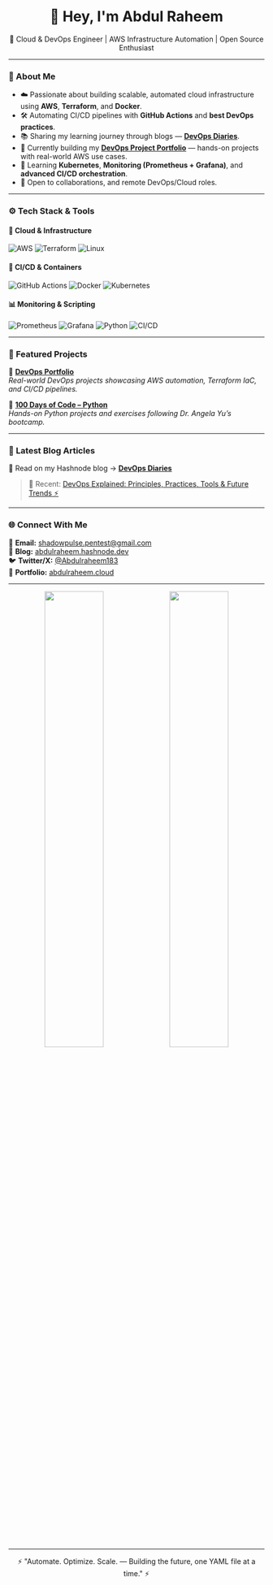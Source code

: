 <h1 align="center">👋 Hey, I'm Abdul Raheem</h1>
<p align="center">
  🚀 Cloud & DevOps Engineer | AWS Infrastructure Automation | Open Source Enthusiast
</p>

---

### 🧠 About Me  

- ☁️ Passionate about building scalable, automated cloud infrastructure using **AWS**, **Terraform**, and **Docker**.  
- 🛠️ Automating CI/CD pipelines with **GitHub Actions** and **best DevOps practices**.  
- 📚 Sharing my learning journey through blogs — [**DevOps Diaries**](https://blog.abdulraheem.cloud).  
- 💼 Currently building my [**DevOps Project Portfolio**](https://github.com/abdulraheem381/DevOps-portfolio) — hands-on projects with real-world AWS use cases.  
- 🌱 Learning **Kubernetes**, **Monitoring (Prometheus + Grafana)**, and **advanced CI/CD orchestration**.  
- 🤝 Open to collaborations, and remote DevOps/Cloud roles.  

---

### ⚙️ Tech Stack & Tools  

#### 🚀 Cloud & Infrastructure  
![AWS](https://img.shields.io/badge/AWS-232F3E?style=for-the-badge&logo=amazon-aws&logoColor=white)
![Terraform](https://img.shields.io/badge/Terraform-7B42BC?style=for-the-badge&logo=terraform&logoColor=white)
![Linux](https://img.shields.io/badge/Linux-FCC624?style=for-the-badge&logo=linux&logoColor=black)

#### 🧩 CI/CD & Containers  
![GitHub Actions](https://img.shields.io/badge/GitHub%20Actions-2088FF?style=for-the-badge&logo=github-actions&logoColor=white)
![Docker](https://img.shields.io/badge/Docker-2496ED?style=for-the-badge&logo=docker&logoColor=white)
![Kubernetes](https://img.shields.io/badge/Kubernetes-326CE5?style=for-the-badge&logo=kubernetes&logoColor=white)

#### 📊 Monitoring & Scripting  
![Prometheus](https://img.shields.io/badge/Prometheus-E6522C?style=for-the-badge&logo=prometheus&logoColor=white)
![Grafana](https://img.shields.io/badge/Grafana-F46800?style=for-the-badge&logo=grafana&logoColor=white)
![Python](https://img.shields.io/badge/Python-3776AB?style=for-the-badge&logo=python&logoColor=white)
![CI/CD](https://img.shields.io/badge/CI%2FCD-000000?style=for-the-badge&logo=git&logoColor=white)

---

### 💼 Featured Projects  

📂 **[DevOps Portfolio](https://github.com/abdulraheem381/DevOps-portfolio)**  
_Real-world DevOps projects showcasing AWS automation, Terraform IaC, and CI/CD pipelines._

🐍 **[100 Days of Code – Python](https://github.com/abdulraheem381/100-days-of-code-python)**  
_Hands-on Python projects and exercises following Dr. Angela Yu’s bootcamp._

---

### 📝 Latest Blog Articles  

📘 Read on my Hashnode blog → [**DevOps Diaries**](https://blog.abdulraheem.cloud)

> 🚀 Recent: [DevOps Explained: Principles, Practices, Tools & Future Trends ⚡](https://blog.abdulraheem.cloud/devops-explained-principles-practices-tools-future-trends)

---

### 🌐 Connect With Me  

📧 **Email:** shadowpulse.pentest@gmail.com  
🧠 **Blog:** [abdulraheem.hashnode.dev](https://blog.abdulraheem.cloud)  
🐦 **Twitter/X:** [@Abdulraheem183](https://x.com/Abdulraheem183)  
💼 **Portfolio:** [abdulraheem.cloud](https://abdulraheem.cloud)

---

<p align="center">
  <img src="https://github-readme-stats.vercel.app/api?username=abdulraheem381&show_icons=true&theme=tokyonight&hide_border=true" width="48%" />
  <img src="https://github-readme-streak-stats.herokuapp.com/?user=abdulraheem381&theme=tokyonight&hide_border=true" width="48%" />
</p>

---

<p align="center">
  ⚡ "Automate. Optimize. Scale. — Building the future, one YAML file at a time." ⚡
</p>
